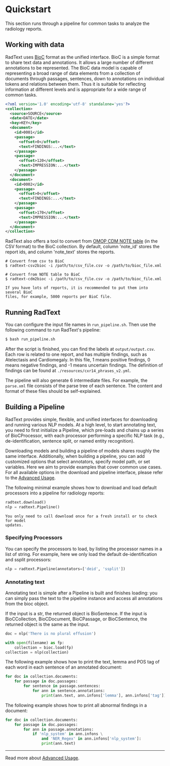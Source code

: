 # Quickstart

This section runs through a pipeline for common tasks to analyze the radiology
reports.

## Working with data
    
RadText uses [BioC](http://bioc.sourceforge.net/) format as the unified interface. 
BioC is a simple format to share text data and annotations. It allows a large
number of different annotations to be represented.
The BioC data model is capable of representing a broad range of data elements
from a collection of documents through passages, sentences, down to annotations
on individual tokens and relations between them. Thus it is suitable for
reflecting information at different levels and is appropriate for a wide range
of common tasks.
   
```xml
<?xml version='1.0' encoding='utf-8' standalone='yes'?>
<collection>
  <source>SOURCE</source>
  <date>DATE</date>
  <key>KEY</key>
  <document>
    <id>0001</id>
    <passage>
      <offset>0</offset>
      <text>FINDINGS:...</text>
    </passage>
    <passage>
      <offset>120</offset>
      <text>IMPRESSION:...</text>
    </passage>  
  </document>
  <document>
    <id>0002</id>
    <passage>
      <offset>0</offset>
      <text>FINDINGS:...</text>
    </passage>
    <passage>
      <offset>170</offset>
      <text>IMPRESSION:...</text>
    </passage>
  </document>
</collection>
```

RadText also offers a tool to convert from [OMOP CDM NOTE
table](https://www.ohdsi.org/web/wiki/doku.php?id=documentation:cdm:note) (in
the CSV format) to the BioC collection. By default, column 'note_id' stores
the report ids, and column 'note_text' stores the reports.

```shell
# Convert from csv to BioC
$ radtext-csv2bioc -i /path/to/csv_file.csv -o /path/to/bioc_file.xml

# Convert from NOTE table to BioC
$ radtext-cdm2bioc -i /path/to/csv_file.csv -o /path/to/bioc_file.xml
```

```{warning}
If you have lots of reports, it is recommended to put them into several BioC
files, for example, 5000 reports per BioC file.
```

## Running RadText 

You can configure the input file names in `run_pipeline.sh`. Then use the
following command to run RadText's pipeline:

```bash
$ bash run_pipeline.sh
```

After the script is finished, you can find the labels at `output/output.csv`.
Each row is related to one report, and has multiple findings, such as
Atelectasis and Cardiomegaly. In this file, 1 means positive findings, 0 means
negative findings, and -1 means uncertain findings. The definition of findings
can be found at `./resources/cxr14_phrases_v2.yml`.

The pipeline will also generate 6 intermediate files.
For example, the `parse.xml` file consists of the parse tree of each
sentence. The content and format of these files should be self-explained.

## Building a Pipeline

RadText provides simple, flexible, and unified interfaces for downloading and
running various NLP models. At a high level, to start annotating text, you need
to first initialize a Pipeline, which pre-loads and chains up a series of
BioCProcessor, with each processor performing a specific NLP task (e.g.,
de-identification, sentence split, or named entity recognition).

Downloading models and building a pipeline of models shares roughly the same
interface. Additionally, when building a pipeline, you can add customized
options that select annotators, specify model path, or set variables. 
Here we aim to provide examples that cover common use cases.
For all available options in the download and pipeline interface, please refer
to the [Advanced Usage](https://radtext.readthedocs.io/en/latest/user_guide.html).

The following minimal example shows how to download and load default processors
into a pipeline for radiology reports:

```python
radtext.download()
nlp = radtext.Pipeline()
```

```{note}
You only need to call download once for a fresh install or to check for model
updates.
```

### Specifying Processors

You can specify the processors to load, by listing the processor names in a list
of string. For example, here we only load the default de-identification and
ssplit processors:

```python
nlp = radtext.Pipeline(annotators=['deid', 'ssplit'])
```

### Annotating text

Annotating text is simple after a Pipeline is built and finishes loading: you
can simply pass the text to the pipeline instance and access all annotations
from the bioc object.

If the input is a str, the returned object is BioSentence. If the input is
BioCCollection, BioCDocument, BioCPassage, or BioCSentence, the returned object
is the same as the input.

```python
doc = nlp('There is no plural effusion')
```

```python
with open(filename) as fp:
    collection = bioc.load(fp)
collection = nlp(collection)
```

The following example shows how to print the text, lemma and POS tag of each
word in each sentence of an annotated document:

```python
for doc in collection.documents:
    for passage in doc.passages:
        for sentence in passage.sentences:
            for ann in sentence.annotations:
                print(ann.text, ann.infons['lemma'], ann.infons['tag'])
```

The following example shows how to print all abnormal findings in a document:

```python
for doc in collection.documents:
    for passage in doc.passages:
        for ann in passage.annotations:
            if 'nlp_system' in ann.infons \
                and 'NER_Regex' in ann.infons['nlp_system']:
                print(ann.text)
```

-----

Read more about [Advanced
Usage](https://radtext.readthedocs.io/en/latest/user_guide.html).